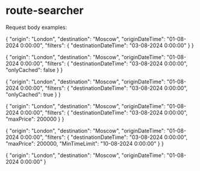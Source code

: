 # route-searcher
 
Request body examples:

{
  "origin": "London",
  "destination": "Moscow",
  "originDateTime": "01-08-2024 0:00:00",
  "filters": {
    "destinationDateTime": "03-08-2024 0:00:00"
  }
}

{
  "origin": "London",
  "destination": "Moscow",
  "originDateTime": "01-08-2024 0:00:00",
  "filters": {
  "destinationDateTime": "03-08-2024 0:00:00",
   "onlyCached": false
  }
}

{
  "origin": "London",
  "destination": "Moscow",
  "originDateTime": "01-08-2024 0:00:00",
  "filters": {
  "destinationDateTime": "03-08-2024 0:00:00",
   "onlyCached": true
  }
}

{
  "origin": "London",
  "destination": "Moscow",
  "originDateTime": "01-08-2024 0:00:00",
  "filters": {
   "destinationDateTime": "03-08-2024 0:00:00",
   "maxPrice": 200000
  }
}

{
  "origin": "London",
  "destination": "Moscow",
  "originDateTime": "01-08-2024 0:00:00",
  "filters": {
   "destinationDateTime": "03-08-2024 0:00:00",
   "maxPrice": 200000,
   "MinTimeLimit": "10-08-2024 0:00:00"
  }
}

{
  "origin": "London",
  "destination": "Moscow",
  "originDateTime": "01-08-2024 0:00:00"
}